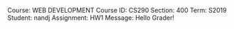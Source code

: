 
Course: WEB DEVELOPMENT
Course ID: CS290
Section: 400
Term: S2019
Student: nandj
Assignment: HW1
Message: Hello Grader!
